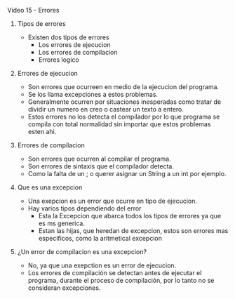 Video 15 - Errores


1. Tipos de errores
    - Existen dos tipos de errores
        - Los errores de ejecucion
        - Los errores de compilacion
        - Errores logico
        


2. Errores de ejecucion
    - Son errores que ocurreen en medio
    de la ejecucion del programa.
    - Se los llama excepciones a estos
    problemas.
    - Generalmente ocurren por situaciones 
    inesperadas como tratar de dividir un numero 
    en creo o castear un texto a entero.
    - Estos errores no los detecta el compilador
    por lo que programa se compila con total normalidad
    sin importar que estos problemas esten ahi.


3. Errores de compilacion
    - Son errores que ocurren al compilar el programa.
    - Son errores de sintaxis que el compilador detecta.
    - Como la falta de un ; o querer asignar un String a un int
    por ejemplo.


4. Que es una excepcion 
    - Una exepcion es un error que ocurre 
    en tipo de ejecucion. 
    - Hay varios tipos dependiendo del error
        - Esta la Excepcion que abarca todos los tipos de errores
        ya que es ms generica.
        - Estan las hijas, que heredan de excepcion, estos 
        son errores mas especificos, como la aritmetical excepcion


5. ¿Un error de compilacion es una excepcion?
    - No, ya que una exepction es un error de 
    ejecucion. 
    - Los errores de compilación se detectan 
    antes de ejecutar el programa, durante el proceso de compilación,
    por lo tanto no se consideran excepciones.
